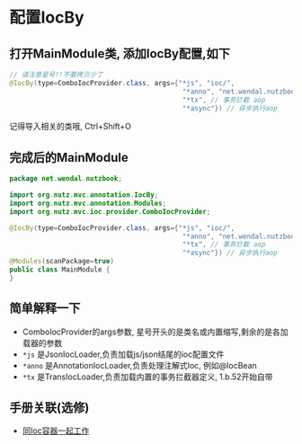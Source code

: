 # 配置IocBy

## 打开MainModule类, 添加IocBy配置,如下


```java
// 请注意星号!!不要拷贝少了
@IocBy(type=ComboIocProvider.class, args={"*js", "ioc/",
										   "*anno", "net.wendal.nutzbook",
										   "*tx", // 事务拦截 aop
										   "*async"}) // 异步执行aop
```

记得导入相关的类哦, Ctrl+Shift+O

## 完成后的MainModule

```java
package net.wendal.nutzbook;

import org.nutz.mvc.annotation.IocBy;
import org.nutz.mvc.annotation.Modules;
import org.nutz.mvc.ioc.provider.ComboIocProvider;

@IocBy(type=ComboIocProvider.class, args={"*js", "ioc/",
										   "*anno", "net.wendal.nutzbook",
										   "*tx", // 事务拦截 aop
										   "*async"}) // 异步执行aop
@Modules(scanPackage=true)
public class MainModule {
}

```

## 简单解释一下

* ComboIocProvider的args参数, 星号开头的是类名或内置缩写,剩余的是各加载器的参数
* `*js` 是JsonIocLoader,负责加载js/json结尾的ioc配置文件
* `*anno` 是AnnotationIocLoader,负责处理注解式Ioc, 例如@IocBean
* `*tx` 是TransIocLoader,负责加载内置的事务拦截器定义, 1.b.52开始自带

## 手册关联(选修)

* [同Ioc容器一起工作](http://nutzam.com/core/mvc/with_ioc.html)